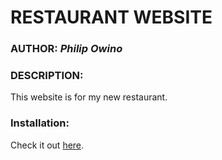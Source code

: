 # RESTAURANT WEBSITE
### AUTHOR: *Philip Owino*

### DESCRIPTION: 
This website is for my new restaurant.

### Installation:

Check it out  [here](https://philipodhiambo.github.io/website-restaurant/).
